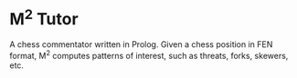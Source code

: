 # M<sup>2</sup> Tutor 

A chess commentator written in Prolog. Given a chess position in FEN format, M<sup>2</sup> computes patterns of interest, such as threats, forks, skewers, etc.
